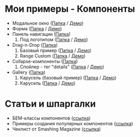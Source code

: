 # Мои примеры - Компоненты

- Модальное окно               ([Папка](modal) /                     [Демо](https://hisbvdis.github.io/my-samples-components/modal/index.html))
- Форма                        ([Папка](form) /                      [Демо](https://hisbvdis.github.io/my-samples-components/form/index.html))
- Панель навигации             ([Папка](navbar/))
  1. Под логотипом             ([Папка](navbar/static-under-logo) /  [Демо](https://hisbvdis.github.io/my-samples-components/navbar/static-under-logo/index.html))
- Drag-n-Drop                  ([Папка](drag-n-drop))
  1. Базовый пример            ([Папка](drag-n-drop/1base) /         [Демо](https://hisbvdis.github.io/my-samples-components/drag-n-drop/1base/index.html))
  2. Range Custom              ([Папка](drag-n-drop/2range-custom) / [Демо](https://hisbvdis.github.io/my-samples-components/drag-n-drop/2range-custom/index.html))
- Collapse-компоненты          ([Папка](collapse))
  1. Спойлер - тег "details"   ([Папка](collapse/1single-spoiler) /  [Демо](https://hisbvdis.github.io/my-samples-components/collapse/1single-spoiler/index.html))
- Gallery                      ([Папка](gallery))
  1. Карусель (базовый пример) ([Папка](gallery/carousel-base) /     [Демо](https://hisbvdis.github.io/my-samples-components/gallery/carousel-base/index.html))
  2. Карусель                  ([Папка](gallery/carousel) /          [Демо](https://hisbvdis.github.io/my-samples-components/gallery/carousel/index.html))


# Статьи и шпаргалки
- БЕМ-классы компонентов                  ([ссылка](https://9elements.com/bem-cheat-sheet))
- Примеры создания популярных компонентов ([ссылка](https://csslayout.io/patterns))
- Чеклист от Smashing Magazine            ([ссылка](https://www.dropbox.com/s/ve6m3ngp5rmgu74/interface-design-patterns-checklist-2020.pdf?dl=0))